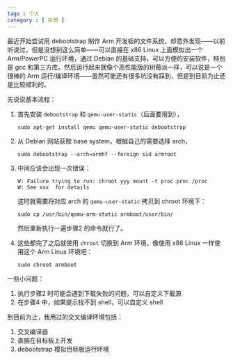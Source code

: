 ```yaml
---
tags : 个人
category : [ 杂想 ]
---
```


最近开始尝试用 debootstrap 制作 Arm 开发板的文件系统，却意外发现——以前听说过，但是没想到这么简单——可以直接在 x86 Linux 上面模拟出一个 Arm/PowerPC 运行环境，通过 Debian 的基础支持，可以方便的安装软件，特别是 gcc 和第三方库。然后运行起来就像个高性能版的树莓派一样，可以说是一个很棒的 Arm 运行/编译环境——虽然可能还有很多坑没有踩到，但是到目前为止还是比较顺利的。

先说说基本流程：

1. 首先安装 `debootstrap` 和 `qemu-user-static`（后面要用到），
    ```
    sudo apt-get install qemu qemu-user-static debootstrap
    ```
2. 从 Debian 网站获取 base system，根据自己的需要选择 arch，

    ```
    sudo debootstrap --arch=armhf --foreign sid armroot 
    ```
3. 中间应该会出现一次错误：

    ```
    W: Failure trying to run: chroot yyy mount -t proc proc /proc
    W: See xxx  for details
    ```
    
    这时就需要将对应 arch 的 `qemu-user-static` 拷贝到 chroot 环境下：

    ```
    sudo cp /usr/bin/qemu-arm-static armboot/user/bin/
    ```
    
    然后重新执行一遍步骤2 的命令就行了。

4. 这些都完了之后就使用 `chroot` 切换到 Arm 环境，像使用 x86 Linux 一样使用这个 Arm Linux 环境吧：

    ```
    sudo chroot armboot
    ```

一些小问题：

1. 执行步骤2 时可能会遇到下载失败的问题，可以自定义下载源
2. 在步骤4 中，如果提示找不到 shell，可以自定义 shell

到目前为止，我用过的交叉编译环境包括：

1. 交叉编译器
2. 直接在目标板上开发
3. debootstrap 模拟目标板运行环境
 
